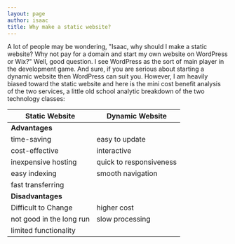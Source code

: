 ```yaml
---
layout: page
author: isaac
title: Why make a static website?
---
```

A lot of people may be wondering, "Isaac, why should I make a static website? Why not pay for a domain and start my own website on WordPress or Wix?"
Well, good question. I see WordPress as the sort of main player in the development game. And sure, if you are serious about starting a dynamic website then WordPress can suit you. However, I am heavily biased toward the static website and here is the mini cost benefit analysis of the two services, a little old school analytic breakdown of the two technology classes:

| Static Website | Dynamic Website |
|--------|---------|
| **Advantages**|
|time-saving|easy to update|
|cost-effective|interactive|
|inexpensive hosting|quick to responsiveness|
|easy indexing|smooth navigation|
|fast transferring||
|**Disadvantages**|
|Difficult to Change|higher cost|
|not good in the long run|slow processing|
|limited functionality||
